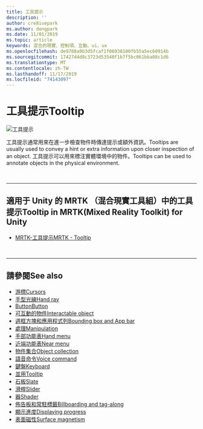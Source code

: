 ```yaml
---
title: 工具提示
description: ''
author: cre8ivepark
ms.author: dongpark
ms.date: 11/01/2019
ms.topic: article
keywords: 混合的現實、控制項、互動、ui、ux
ms.openlocfilehash: de9788a9b3d5fcaf1f06938100fb55a5ec60914b
ms.sourcegitcommit: 17427d4d8c3723d53540f1b7f5bc061bba08c1d6
ms.translationtype: MT
ms.contentlocale: zh-TW
ms.lasthandoff: 11/17/2019
ms.locfileid: "74143097"
---
```

# <a name="tooltip"></a><span data-ttu-id="e4d08-103">工具提示</span><span class="sxs-lookup"><span data-stu-id="e4d08-103">Tooltip</span></span>

![工具提示](images/UX/UX_Hero_Tooltip.jpg)

<span data-ttu-id="e4d08-105">工具提示通常用來在進一步檢查物件時傳達提示或額外資訊。</span><span class="sxs-lookup"><span data-stu-id="e4d08-105">Tooltips are usually used to convey a hint or extra information upon closer inspection of an object.</span></span> <span data-ttu-id="e4d08-106">工具提示可以用來標注實體環境中的物件。</span><span class="sxs-lookup"><span data-stu-id="e4d08-106">Tooltips can be used to annotate objects in the physical environment.</span></span>

<br>

---

## <a name="tooltip-in-mrtkmixed-reality-toolkit-for-unity"></a><span data-ttu-id="e4d08-107">適用于 Unity 的 MRTK （混合現實工具組）中的工具提示</span><span class="sxs-lookup"><span data-stu-id="e4d08-107">Tooltip in MRTK(Mixed Reality Toolkit) for Unity</span></span>

* [<span data-ttu-id="e4d08-108">MRTK-工具提示</span><span class="sxs-lookup"><span data-stu-id="e4d08-108">MRTK - Tooltip</span></span>](https://microsoft.github.io/MixedRealityToolkit-Unity/Documentation/README_Tooltip.html)

<br>

---

## <a name="see-also"></a><span data-ttu-id="e4d08-109">請參閱</span><span class="sxs-lookup"><span data-stu-id="e4d08-109">See also</span></span>

* [<span data-ttu-id="e4d08-110">游標</span><span class="sxs-lookup"><span data-stu-id="e4d08-110">Cursors</span></span>](cursors.md)
* [<span data-ttu-id="e4d08-111">手型光線</span><span class="sxs-lookup"><span data-stu-id="e4d08-111">Hand ray</span></span>](point-and-commit.md)
* [<span data-ttu-id="e4d08-112">Button</span><span class="sxs-lookup"><span data-stu-id="e4d08-112">Button</span></span>](button.md)
* [<span data-ttu-id="e4d08-113">可互動的物件</span><span class="sxs-lookup"><span data-stu-id="e4d08-113">Interactable object</span></span>](interactable-object.md)
* [<span data-ttu-id="e4d08-114">週框方塊和應用程式列</span><span class="sxs-lookup"><span data-stu-id="e4d08-114">Bounding box and App bar</span></span>](app-bar-and-bounding-box.md)
* [<span data-ttu-id="e4d08-115">處理</span><span class="sxs-lookup"><span data-stu-id="e4d08-115">Manipulation</span></span>](direct-manipulation.md)
* [<span data-ttu-id="e4d08-116">手部功能表</span><span class="sxs-lookup"><span data-stu-id="e4d08-116">Hand menu</span></span>](hand-menu.md)
* [<span data-ttu-id="e4d08-117">近端功能表</span><span class="sxs-lookup"><span data-stu-id="e4d08-117">Near menu</span></span>](near-menu.md)
* [<span data-ttu-id="e4d08-118">物件集合</span><span class="sxs-lookup"><span data-stu-id="e4d08-118">Object collection</span></span>](object-collection.md)
* [<span data-ttu-id="e4d08-119">語音命令</span><span class="sxs-lookup"><span data-stu-id="e4d08-119">Voice command</span></span>](voice-input.md)
* [<span data-ttu-id="e4d08-120">鍵盤</span><span class="sxs-lookup"><span data-stu-id="e4d08-120">Keyboard</span></span>](keyboard.md)
* [<span data-ttu-id="e4d08-121">並用</span><span class="sxs-lookup"><span data-stu-id="e4d08-121">Tooltip</span></span>](tooltip.md)
* [<span data-ttu-id="e4d08-122">石板</span><span class="sxs-lookup"><span data-stu-id="e4d08-122">Slate</span></span>](slate.md)
* [<span data-ttu-id="e4d08-123">滑桿</span><span class="sxs-lookup"><span data-stu-id="e4d08-123">Slider</span></span>](slider.md)
* [<span data-ttu-id="e4d08-124">器</span><span class="sxs-lookup"><span data-stu-id="e4d08-124">Shader</span></span>](shader.md)
* [<span data-ttu-id="e4d08-125">佈告板和常駐標籤</span><span class="sxs-lookup"><span data-stu-id="e4d08-125">Billboarding and tag-along</span></span>](billboarding-and-tag-along.md)
* [<span data-ttu-id="e4d08-126">顯示進度</span><span class="sxs-lookup"><span data-stu-id="e4d08-126">Displaying progress</span></span>](progress.md)
* [<span data-ttu-id="e4d08-127">表面磁性</span><span class="sxs-lookup"><span data-stu-id="e4d08-127">Surface magnetism</span></span>](surface-magnetism.md)
